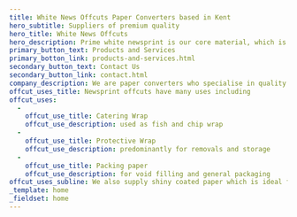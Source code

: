 ```yaml
---
title: White News Offcuts Paper Converters based in Kent
hero_subtitle: Suppliers of premium quality
hero_title: White News Offcuts
hero_description: Prime white newsprint is our core material, which is securely wrapped to withstand the rigours of manual handling, in either brown kraft or white plastic.
primary_button_text: Products and Services
primary_botton_link: products-and-services.html
secondary_button_text: Contact Us
secondary_button_link: contact.html
company_description: We are paper converters who specialise in quality white news offcuts, also known as white newsprint, for use in the catering, removal and general packaging industries.
offcut_uses_title: Newsprint offcuts have many uses including
offcut_uses:
  -
    offcut_use_title: Catering Wrap
    offcut_use_description: used as fish and chip wrap
  -
    offcut_use_title: Protective Wrap
    offcut_use_description: predominantly for removals and storage
  -
    offcut_use_title: Packing paper
    offcut_use_description: for void filling and general packaging
offcut_uses_subline: We also supply shiny coated paper which is ideal for kebab outer wrap.
_template: home
_fieldset: home
---
```

